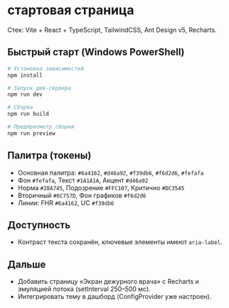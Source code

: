# стартовая страница

Стек: Vite + React + TypeScript, TailwindCSS, Ant Design v5, Recharts.

## Быстрый старт (Windows PowerShell)

```powershell
# Установка зависимостей
npm install

# Запуск дев-сервера
npm run dev

# Сборка
npm run build

# Предпросмотр сборки
npm run preview
```

## Палитра (токены)
- Основная палитра: `#6a4162`, `#d46a92`, `#f39db6`, `#f6d2d6`, `#fefafa`
- Фон `#fefafa`, Текст `#1A1A1A`, Акцент `#d46a92`
- Норма `#28A745`, Подозрение `#FFC107`, Критично `#DC3545`
- Вторичный `#6C757D`, Фон графиков `#f6d2d6`
- Линии: FHR `#6a4162`, UC `#f39db6`

## Доступность
- Контраст текста сохранён, ключевые элементы имеют `aria-label`.

## Дальше
- Добавить страницу «Экран дежурного врача» с Recharts и эмуляцией потока (setInterval 250–500 мс).
- Интегрировать тему в дашборд (ConfigProvider уже настроен).
